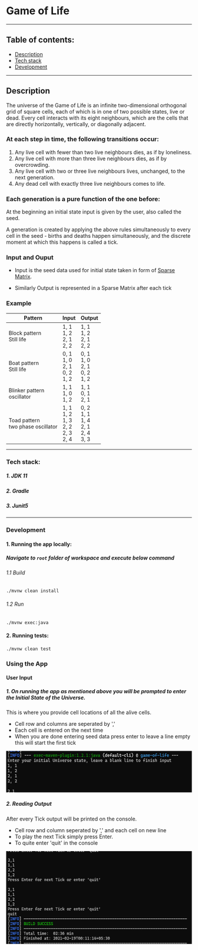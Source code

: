 # Game of Life

--------------------------------------------------

## Table of contents:

* [Description](https://github.com/kashyapbari/game-of-life#description)
* [Tech stack](https://github.com/kashyapbari/game-of-life#tech-stack)
* [Development](https://github.com/kashyapbari/game-of-life#development)

--------------------------------------------------

## Description

The universe of the Game of Life is an infinite two-dimensional orthogonal grid of square cells, each of which is in one of two possible states, live or dead. 
Every cell interacts with its eight neighbours, which are the cells that are directly horizontally, vertically, or diagonally adjacent.

### At each step in time, the following transitions occur:
1. Any live cell with fewer than two live neighbours dies, as if by loneliness.
2. Any live cell with more than three live neighbours dies, as if by overcrowding.
3. Any live cell with two or three live neighbours lives, unchanged, to the next generation.
4. Any dead cell with exactly three live neighbours comes to life.

### Each generation is a pure function of the one before:
At the beginning an initial state input is given by the user, also called the seed.

A generation is created by applying the above rules simultaneously to every cell in the seed - births and deaths happen simultaneously, and the discrete moment at which this happens is called a tick.

### Input and Ouput
* Input is the seed data used for initial state taken in form of [Sparse Matrix](https://en.wikipedia.org/wiki/Sparse_matrix).

* Similarly Output is represented in a Sparse Matrix after each tick

### Example
Pattern |Input | Output
--- |--- | ---
|Block pattern <br>Still life |1, 1<br>1, 2<br>2, 1<br>2, 2|1, 1<br>1, 2<br>2, 1<br>2, 2|
|Boat pattern <br>Still life | 0, 1<br>1, 0<br>2, 1<br>0, 2<br>1, 2|0, 1<br>1, 0<br>2, 1<br>0, 2<br>1, 2|
|Blinker pattern <br> oscillator |1, 1<br>1, 0<br>1, 2|1, 1<br>0, 1<br>2, 1|
|Toad pattern <br>two phase oscillator|1, 1<br>1, 2<br>1, 3<br>2, 2<br>2, 3<br>2, 4|0, 2<br>1, 1<br>1, 4<br>2, 1<br>2, 4<br>3, 3|


--------------------------------------------------

### Tech stack:

##### 1. JDK 11

##### 2. Gradle

##### 3. Junit5

--------------------------------------------------

### Development

#### 1. Running the app locally:

##### Navigate to `root` folder of workspace and execute below command

###### 1.1 Build
```shell
./mvnw clean install
```
###### 1.2 Run
```shell
./mvnw exec:java
```


#### 2. Running tests:

```shell
./mvnw clean test
```
### Using the App

#### User Input

##### 1. On running the app as mentioned above you will be prompted to enter the Initial State of the Universe.
This is where you provide cell locations of all the alive cells.
* Cell row and columns are seperated by ','
* Each cell is entered on the next time
* When you are done entering seed data press enter to leave a line empty this will start the first tick

![img.png](resources/img.png)
##### 2. Reading Output
After every Tick output will be printed on the console.
* Cell row and column seperated by ',' and each cell on new line
* To play the next Tick simply press Enter.
* To quite enter 'quit' in the console

![img_1.png](resources/img_1.png)
